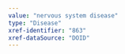 ```yaml
---
value: "nervous system disease"
type: "Disease"
xref-identifier: "863"
xref-dataSource: "DOID"
---
```

